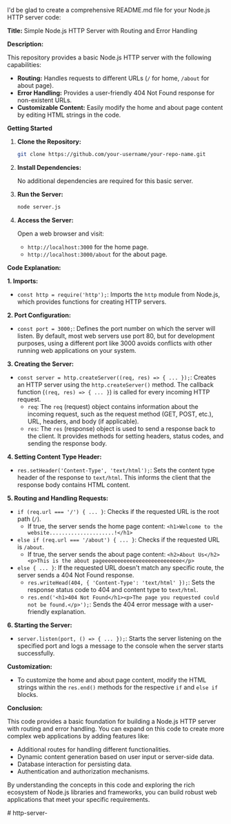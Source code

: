 I'd be glad to create a comprehensive README.md file for your Node.js HTTP server code:

**Title:** Simple Node.js HTTP Server with Routing and Error Handling

**Description:**

This repository provides a basic Node.js HTTP server with the following capabilities:

- **Routing:** Handles requests to different URLs (`/` for home, `/about` for about page).
- **Error Handling:** Provides a user-friendly 404 Not Found response for non-existent URLs.
- **Customizable Content:** Easily modify the home and about page content by editing HTML strings in the code.

**Getting Started**

1. **Clone the Repository:**

   ```bash
   git clone https://github.com/your-username/your-repo-name.git
   ```

2. **Install Dependencies:**

   No additional dependencies are required for this basic server.

3. **Run the Server:**

   ```bash
   node server.js
   ```

4. **Access the Server:**

   Open a web browser and visit:

   - `http://localhost:3000` for the home page.
   - `http://localhost:3000/about` for the about page.

**Code Explanation:**

**1. Imports:**

   - `const http = require('http');`: Imports the `http` module from Node.js, which provides functions for creating HTTP servers.

**2. Port Configuration:**

   - `const port = 3000;`: Defines the port number on which the server will listen. By default, most web servers use port 80, but for development purposes, using a different port like 3000 avoids conflicts with other running web applications on your system.

**3. Creating the Server:**

   - `const server = http.createServer((req, res) => { ... });`: Creates an HTTP server using the `http.createServer()` method. The callback function (`(req, res) => { ... }`) is called for every incoming HTTP request.
     - `req`: The `req` (request) object contains information about the incoming request, such as the request method (GET, POST, etc.), URL, headers, and body (if applicable).
     - `res`: The `res` (response) object is used to send a response back to the client. It provides methods for setting headers, status codes, and sending the response body.

**4. Setting Content Type Header:**

   - `res.setHeader('Content-Type', 'text/html');`: Sets the content type header of the response to `text/html`. This informs the client that the response body contains HTML content.

**5. Routing and Handling Requests:**

   - `if (req.url === '/') { ... }`: Checks if the requested URL is the root path (`/`).
     - If true, the server sends the home page content: `<h1>Welcome to the website.....................!</h1>`
   - `else if (req.url === '/about') { ... }`: Checks if the requested URL is `/about`.
     - If true, the server sends the about page content: `<h2>About Us</h2><p>This is the about pageeeeeeeeeeeeeeeeeeeeeeeeee</p>`
   - `else { ... }`: If the requested URL doesn't match any specific route, the server sends a 404 Not Found response.
      - `res.writeHead(404, { 'Content-Type': 'text/html' });`: Sets the response status code to 404 and content type to `text/html`.
      - `res.end('<h1>404 Not Found</h1><p>The page you requested could not be found.</p>');`: Sends the 404 error message with a user-friendly explanation.

**6. Starting the Server:**

   - `server.listen(port, () => { ... });`: Starts the server listening on the specified port and logs a message to the console when the server starts successfully.

**Customization:**

- To customize the home and about page content, modify the HTML strings within the `res.end()` methods for the respective `if` and `else if` blocks.

**Conclusion:**

This code provides a basic foundation for building a Node.js HTTP server with routing and error handling. You can expand on this code to create more complex web applications by adding features like:

- Additional routes for handling different functionalities.
- Dynamic content generation based on user input or server-side data.
- Database interaction for persisting data.
- Authentication and authorization mechanisms.

By understanding the concepts in this code and exploring the rich ecosystem of Node.js libraries and frameworks, you can build robust web applications that meet your specific requirements.

#   h t t p - s e r v e r -  
 